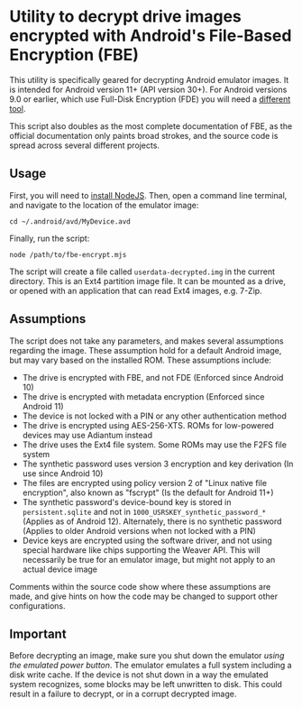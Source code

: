 # Utility to decrypt drive images encrypted with Android's File-Based Encryption (FBE)

This utility is specifically geared for decrypting Android emulator images. It is intended for Android version 11+ (API version 30+). For Android versions 9.0 or earlier, which use Full-Disk Encryption (FDE) you will need a [different tool](https://faui1-gitlab.cs.fau.de/gaston.pugliese/avdecrypt/-/tree/master).

This script also doubles as the most complete documentation of FBE, as the official documentation only paints broad strokes, and the source code is spread across several different projects.

## Usage

First, you will need to [install NodeJS](https://nodejs.org/en/download/package-manager/all). Then, open a command line terminal, and navigate to the location of the emulator image:
```
cd ~/.android/avd/MyDevice.avd
```

Finally, run the script:
```
node /path/to/fbe-encrypt.mjs
```

The script will create a file called `userdata-decrypted.img` in the current directory. This is an Ext4 partition image file. It can be mounted as a drive, or opened with an application that can read Ext4 images, e.g. 7-Zip.

## Assumptions

The script does not take any parameters, and makes several assumptions regarding the image. These assumption hold for a default Android image, but may vary based on the installed ROM. These assumptions include:
 - The drive is encrypted with FBE, and not FDE (Enforced since Android 10)
 - The drive is encrypted with metadata encryption (Enforced since Android 11)
 - The device is not locked with a PIN or any other authentication method
 - The drive is encrypted using AES-256-XTS. ROMs for low-powered devices may use Adiantum instead
 - The drive uses the Ext4 file system. Some ROMs may use the F2FS file system
 - The synthetic password uses version 3 encryption and key derivation (In use since Android 10)
 - The files are encrypted using policy version 2 of "Linux native file encryption", also known as "fscrypt" (Is the default for Android 11+)
 - The synthetic password's device-bound key is stored in `persistent.sqlite` and not in `1000_USRSKEY_synthetic_password_*` (Applies as of Android 12). Alternately, there is no synthetic password (Applies to older Android versions when not locked with a PIN)
 - Device keys are encrypted using the software driver, and not using special hardware like chips supporting the Weaver API. This will necessarily be true for an emulator image, but might not apply to an actual device image

Comments within the source code show where these assumptions are made, and give hints on how the code may be changed to support other configurations.

## Important

Before decrypting an image, make sure you shut down the emulator _using the emulated power button_. The emulator emulates a full system including a disk write cache. If the device is not shut down in a way the emulated system recognizes, some blocks may be left unwritten to disk. This could result in a failure to decrypt, or in a corrupt decrypted image.
